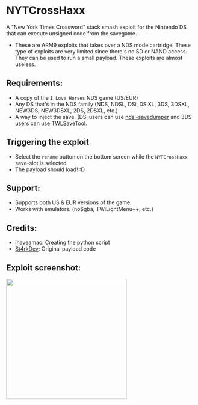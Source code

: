# NYTCrossHaxx
A "New York Times Crossword" stack smash exploit for the Nintendo DS that can execute unsigned code from the savegame.

* These are ARM9 exploits that takes over a NDS mode cartridge. These type of exploits are very limited since there's no SD or NAND access. They can be used to run a small payload. These exploits are almost useless.

## Requirements:
* A copy of the `I Love Horses` NDS game (US/EUR)
* Any DS that's in the NDS family (NDS, NDSL, DSi, DSiXL, 3DS, 3DSXL, NEW3DS, NEW3DSXL, 2DS, 2DSXL, etc.)
* A way to inject the save. (DSi users can use [ndsi-savedumper](https://github.com/edo9300/ndsi-savedumper) and 3DS users can use [TWLSaveTool](https://github.com/TuxSH/TWLSaveTool/releases).
###
## Triggering the exploit
* Select the `rename` button on the bottom screen while the `NYTCrossHaxx` save-slot is selected
* The payload should load! :D
###
## Support:
* Supports both US & EUR versions of the game.
* Works with emulators. (no$gba, TWiLightMenu++, etc.)
###
## Credits:
* [ihaveamac](https://github.com/ihaveamac): Creating the python script
* [St4rkDev](https://twitter.com/St4rkDev): Original payload code
###
## Exploit screenshot:
<img src="https://cdn.discordapp.com/attachments/547986366357700620/581670627946266649/Capture.JPG" width="320">